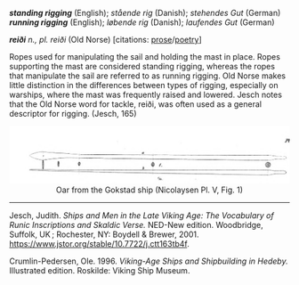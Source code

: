 **_standing rigging_** (English); _stående rig_ (Danish); _stehendes Gut_ (German)  
**_running rigging_** (English); _løbende rig_ (Danish); _laufendes Gut_ (German)


_**reiði** n., pl. reiði_ (Old Norse) [citations: [prose](https://onp.ku.dk/onp/onp.php?o65885)/[poetry](https://lexiconpoeticum.org/m.php?p=lemma&i=69061)]

Ropes used for manipulating the sail and holding the mast in place. Ropes supporting the mast are considered standing rigging, whereas the ropes that manipulate the sail are referred to as running rigging. Old Norse makes little distinction in the differences between types of rigging, especially on warships, where the mast was frequently raised and lowered. Jesch notes that the Old Norse word for tackle, reiði, was often used as a general descriptor for rigging. (Jesch, 165) 
<div align="center">
  
  ![oar from Gokstad ship](../images/Nicolaysen_Oars.png)  
  Oar from the Gokstad ship (Nicolaysen Pl. V, Fig. 1)

</div>

     

---

  Jesch, Judith. _Ships and Men in the Late Viking Age: The Vocabulary of Runic Inscriptions and Skaldic Verse._ NED-New edition. Woodbridge, Suffolk, UK ; Rochester, NY: 
Boydell & Brewer, 2001. https://www.jstor.org/stable/10.7722/j.ctt163tb4f.


  Crumlin-Pedersen, Ole. 1996. _Viking-Age Ships and Shipbuilding in Hedeby._ Illustrated edition. Roskilde: Viking Ship Museum.



